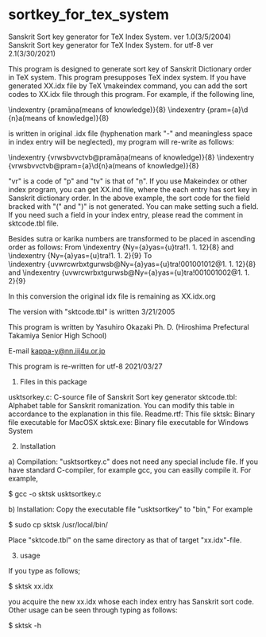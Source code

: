 # sortkey_for_tex_system
Sanskrit Sort key generator for TeX Index System. ver 1.0(3/5/2004)
Sanskrit Sort key generator for TeX Index System. for utf-8 ver 2.1(3/30/2021)


This program is designed to generate sort key of Sanskrit Dictionary order in TeX system.
This program presupposes TeX index system. If you have generated XX.idx file by TeX \makeindex command,
you can add  the sort codes to XX.idx file through this program.
For example, if the following line, 
 
\indexentry {pramāṇa\(means of knowledge\)}{8}
\indexentry {pram\={a}\d {n}a\(means of knowledge)}{8}


is written in original .idx file (hyphenation mark "\-" and meaningless space in index entry will 
be neglected), my program will re-write as follows:


\indexentry {vrwsbvvctvb@pramāṇa\(means of knowledge\)}{8}
\indexentry {vrwsbvvctvb@pram\={a}\d{n}a\(means of knowledge\)}{8}

"vr" is a code of "p" and "tv" is that of "ṇ". If you use Makeindex or other index program, you can get
XX.ind file, where the each entry has sort key in Sanskrit dictionary order. 
In the above example, the sort code for the field bracked with "\(" and "\)" is not generated. You can make setting such a field. If you need such a field in your index entry, please read the comment in sktcode.tbl file.  

Besides sutra or karika numbers are transformed to be placed in ascending order as follows:
From \indexentry {Ny\={a}yas\={u}tra!1. 1. 12}{8} and \indexentry {Ny\={a}yas\={u}tra!1. 1. 2}{9}
To   
\indexentry {uvwrcwrbxtgurwsb@Ny\={a}yas\={u}tra!001001012@1. 1. 12}{8} and
\indexentry {uvwrcwrbxtgurwsb@Ny\={a}yas\={u}tra!001001002@1. 1. 2}{9}

In this conversion the original idx file is
remaining as XX.idx.org

The version with "sktcode.tbl" is written 3/21/2005

This program is written by Yasuhiro Okazaki Ph. D.
(Hiroshima Prefectural Takamiya Senior High School)

E-mail kappa-y@nn.iij4u.or.jp
 
This program is re-written for utf-8 2021/03/27

1) Files in this package

usktsorkey.c: C-source file of Sanskrit Sort key generator
sktcode.tbl: Alphabet table for Sanskrit romanization. You can modify this table in accordance to the explanation in this file.
Readme.rtf: This file
sktsk: Binary file executable for MacOSX
sktsk.exe: Binary file executable for Windows System

2) Installation

a) Compilation: "usktsortkey.c" does not need any special include file. If you have standard C-compiler, for example gcc, you can easilly compile it. For example, 

$ gcc -o sktsk usktsortkey.c

b) Installation: Copy the executable file "usktsortkey" to "bin,"  For example

$ sudo cp sktsk /usr/local/bin/

Place "sktcode.tbl" on the same directory as that of target "xx.idx"-file. 

3) usage

If you type as follows;

$ sktsk xx.idx

you acquire the new xx.idx whose each index entry has Sanskrit sort code. Other usage can be seen through typing as follows:

$ sktsk -h

